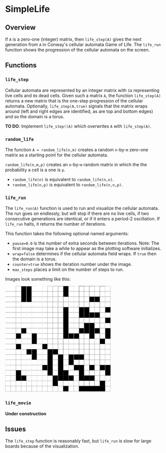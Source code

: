 # SimpleLife

## Overview

If `A` is a zero-one (integer) matrix, then `life_step(A)` gives the next
generation from `A` in Conway's cellular automata Game of Life.
The `life_run` function shows the progression of the cellular
automata on the screen.

## Functions

###  `life_step`
Cellular automata are represented by an integer matrix with `1`s representing
live cells and `0`s dead cells. Given such a matrix `A`, the function
`life_step(A)` returns a new matrix that is the one-step progression
of the cellular automata. Optionally, `life_step(A,true)` signals that
the matrix wraps around (left and right edges are identified,
as are top and bottom edges) and so the domain is a torus.

**TO DO**: Implement `life_step!(A)` which overwrites `A` with `life_step(A)`.

### `random_life`

The function `A = random_life(n,m)` creates a random `n`-by-`m` zero-one
matrix as a starting point for the cellular automata.

`random_life(n,m,p)` creates an `n`-by-`m` random matrix in which the
the probability a cell is a one is `p`.
* `random_life(n)` is equivalent to `random_life(n,n)`.
* `random_life(n,p)` is equivalent to `random_life(n,n,p)`.

### `life_run`

The `life_run(A)` function is used to run and visualize the cellular
automata. The run goes on endlessly, but will stop if there are no
live cells, if two consecutive
generations are identical, or if it enters a period-2 oscillation.
If `life_run` halts, it returns the number of iterations.



This function takes the following optional named arguments:

* `pause=0.0` is the number of extra seconds between iterations. Note: The
first image may take a while to appear as the plotting software
initializes.
* `wrap=false` determines if the cellular automata field wraps. If `true`
then the domain is a torus.
* `counter=true` shows the iteration number under the image.
* `max_steps` places a limit on the number of steps to run.

Images look something like this:

![](./example.png)

###  `life_movie`

**Under construction**


## Issues

The `life_step` function is reasonably fast, but `life_run` is slow for large
boards because of the visualization.
